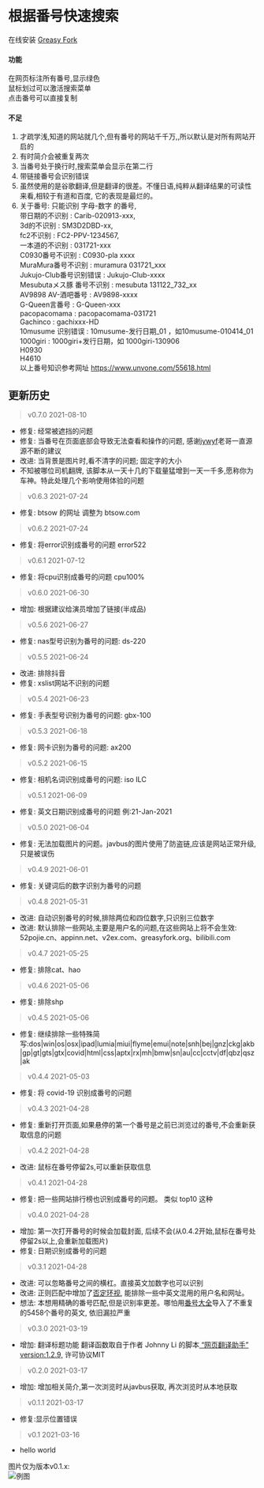 # 根据番号快速搜索
在线安装 [Greasy Fork](https://greasyfork.org/zh-CN/scripts/423350)

#### 功能
在网页标注所有番号,显示绿色  
鼠标划过可以激活搜索菜单  
点击番号可以直接复制  

#### 不足
1. 才疏学浅,知道的网站就几个,但有番号的网站千千万,,所以默认是对所有网站开启的 
2. 有时简介会被重复两次  
3. 当番号处于换行时,搜索菜单会显示在第二行 
4. 带链接番号会识别错误
5. 虽然使用的是谷歌翻译,但是翻译的很差。不懂日语,纯粹从翻译结果的可读性来看,相较于有道和百度, 它的表现是最烂的。
6. 关于番号:
只能识别 字母-数字 的番号,  
带日期的不识别 : Carib-020913-xxx,  
3d的不识别 : SM3D2DBD-xx,  
fc2不识别 : FC2-PPV-1234567,  
一本道的不识别 : 031721-xxx  
C0930番号不识别 : C0930-pla xxxx  
MuraMura番号不识别 : muramura 031721_xxx  
Jukujo-Club番号识别错误 : Jukujo-Club-xxxx  
Mesubutaメス豚 番号不识别 : mesubuta 131122_732_xx  
AV9898 AV-酒吧番号 : AV9898-xxxx  
G-Queen言番号 : G-Queen-xxx  
pacopacomama : pacopacomama-031721  
Gachinco : gachixxx-HD  
10musume 识别错误 : 10musume-发行日期_01 ，如10musume-010414_01  
1000giri : 1000giri+发行日期，如 1000giri-130906  
H0930  
H4610  
以上番号知识参考网址 https://www.unvone.com/55618.html

  
<!-- ## 以下为各版本的区别  
 > version: 0.1.1  
![动图](https://github.com/qxinGitHub/searchAV/blob/main/img/searchav0.1.1.gif)  

 > version: 0.2.0  增加相关简介
![动图](https://github.com/qxinGitHub/searchAV/blob/main/img/searchav0.2.0.gif)  

 > version: 0.3.0  增加标题翻译
![动图](https://github.com/qxinGitHub/searchAV/blob/main/img/searchav0.3.0.gif)   -->
  
## 更新历史
 > v0.7.0 2021-08-10
  - 修复: 经常被遮挡的问题
  - 修复: 当番号在页面底部会导致无法查看和操作的问题, 感谢[jywyf](https://greasyfork.org/zh-CN/scripts/423350/discussions/93317)老哥一直源源不断的建议
  - 改进: 当背景是图片时,看不清字的问题; 固定字的大小
  - 不知被哪位司机翻牌, 该脚本从一天十几的下载量猛增到一天一千多,愿称你为车神。特此处理几个影响使用体验的问题
 > v0.6.3 2021-07-24
  - 修复: btsow 的网址 调整为 btsow.com 
 > v0.6.2 2021-07-24
  - 修复: 将error识别成番号的问题 error522
 > v0.6.1 2021-07-12
  - 修复: 将cpu识别成番号的问题 cpu100%
 > v0.6.0 2021-06-30
  - 增加: 根据建议给演员增加了链接(半成品)
 > v0.5.6 2021-06-27
  - 修复: nas型号识别为番号的问题: ds-220
 > v0.5.5 2021-06-24
  - 改进: 排除抖音
  - 修复: xslist网站不识别的问题
 > v0.5.4 2021-06-23
  - 修复: 手表型号识别为番号的问题: gbx-100
 > v0.5.3 2021-06-18
  - 修复: 网卡识别为番号的问题: ax200
 > v0.5.2 2021-06-15
  - 修复: 相机名词识别成番号的问题: iso ILC
 > v0.5.1 2021-06-09
  - 修复: 英文日期识别成番号的问题 例:21-Jan-2021
 > v0.5.0 2021-06-04
  - 修复: 无法加载图片的问题。javbus的图片使用了防盗链,应该是网站正常升级,只是被误伤
 > v0.4.9 2021-06-01
  <!-- - 修复: 之前的版本更新导致依旧将covid等关键词识别为番号 -->
  - 修复: 关键词后的数字识别为番号的问题
 > v0.4.8 2021-05-31
  - 改进: 自动识别番号的时候,排除两位和四位数字,只识别三位数字
  - 改进: 默认排除一些网站,主要是用户名的问题,在这些网站上将不会生效: 52pojie.cn、appinn.net、v2ex.com、greasyfork.org、bilibili.com
 > v0.4.7 2021-05-25
  - 修复: 排除cat、hao
 > v0.4.6 2021-05-06
  - 修复: 排除shp
 > v0.4.5 2021-05-06
  - 修复: 继续排除一些特殊简写:dos|win|os|osx|ipad|lumia|miui|flyme|emui|note|snh|bej|gnz|ckg|akb|gp|gt|gts|gtx|covid|html|css|aptx|rx|mh|bmw|sn|au|cc|cctv|df|qbz|qsz|ak
 > v0.4.4 2021-05-03
  - 修复: 将 covid-19 识别成番号的问题
 > v0.4.3 2021-04-28
  - 修复: 重新打开页面,如果悬停的第一个番号是之前已浏览过的番号,不会重新获取信息的问题
 > v0.4.2 2021-04-28
  - 改进: 鼠标在番号停留2s,可以重新获取信息
 > v0.4.1 2021-04-28
  - 修复: 把一些网站排行榜也识别成番号的问题。 类似 top10 这种
 > v0.4.0 2021-04-28
  - 增加: 第一次打开番号的时候会加载封面, 后续不会(从0.4.2开始,鼠标在番号处停留2s以上,会重新加载图片)
  - 修复: 日期识别成番号的问题
 > v0.3.1 2021-04-28
  - 改进: 可以忽略番号之间的横杠。直接英文加数字也可以识别
  - 改进: 正则匹配中增加了[否定环视](https://www.zhihu.com/question/21015580/answer/16902391), 能排除一些中英文混用的用户名和网址。
  - 想法: 本想用精确的番号匹配,但是识别率更差。哪怕用[番号大全](https://github.com/imfht/fanhaodaquan)导入了不重复的5458个番号的英文, 依旧漏拉严重
 > v0.3.0 2021-03-19
  - 增加: 翻译标题功能 翻译函数取自于作者 Johnny Li 的脚本[ “网页翻译助手” version:1.2.9,](https://greasyfork.org/zh-CN/scripts/389784) 许可协议MIT
 > v0.2.0 2021-03-17
  - 增加: 增加相关简介,第一次浏览时从javbus获取, 再次浏览时从本地获取
 > v0.1.1 2021-03-17
  - 修复:显示位置错误
 > v0.1 2021-03-16
  - hello world 


图片仅为版本v0.1.x:  
![例图](https://github.com/qxinGitHub/searchAV/blob/main/img/searchav.png)